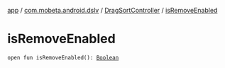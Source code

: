 [app](../../index.md) / [com.mobeta.android.dslv](../index.md) / [DragSortController](index.md) / [isRemoveEnabled](.)

# isRemoveEnabled

`open fun isRemoveEnabled(): `[`Boolean`](https://kotlinlang.org/api/latest/jvm/stdlib/kotlin/-boolean/index.html)
